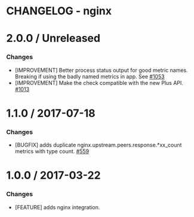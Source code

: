 # CHANGELOG - nginx

2.0.0 / Unreleased
==================

### Changes

* [IMPROVEMENT] Better process status output for good metric names. Breaking if using the badly named metrics in app. See [#1053][]
* [IMPROVEMENT] Make the check compatible with the new Plus API. [#1013][]

1.1.0 / 2017-07-18
==================

### Changes

* [BUGFIX] adds duplicate nginx.upstream.peers.response.*xx_count metrics with type count. [#559][]

1.0.0 / 2017-03-22
==================

### Changes

* [FEATURE] adds nginx integration.

<!--- The following link definition list is generated by PimpMyChangelog --->
[#1053]: https://github.com/DataDog/integrations-core/issues/1053
[#1013]: https://github.com/DataDog/integrations-core/issues/1013
[#559]: https://github.com/DataDog/integrations-core/issues/559
